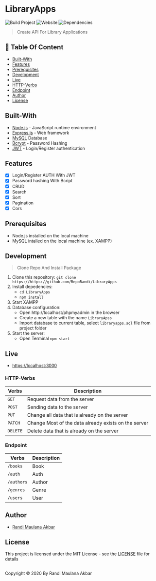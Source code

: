 # LibraryApps

![Build Project](https://github.com/vuejs-id/blog/workflows/Build%20Project/badge.svg) ![Website](https://img.shields.io/website?url=https%3A%2F%2Fblog.vuejs.id%2F) ![Dependencies](https://img.shields.io/david/vuejs-id/blog.svg)

> Create API For Library Applications

## :memo: Table Of Content
* [Built-With](https://github.com/RepoRandi/LibraryApps#Built-With)
* [Features](https://github.com/RepoRandi/LibraryApps#Features)
* [Prerequisites](https://github.com/RepoRandi/LibraryApps#Prerequisites)
* [Development](https://github.com/RepoRandi/LibraryApps#Development)
* [Live](https://github.com/RepoRandi/LibraryApps#Live)
* [HTTP-Verbs](https://github.com/RepoRandi/LibraryApps#HTTP-Verbs)
* [Endpoint](https://github.com/RepoRandi/LibraryApps#Endpoint)
* [Author](https://github.com/RepoRandi/LibraryApps#Author)
* [License](https://github.com/RepoRandi/LibraryApps#License)

## Built-With
- [Node.js](http://nodejs.org/) - JavaScript runtime environment
- [Express.js](https://expressjs.com/) - Web framework
- [MySQL](https://www.mysql.com/) Database
- [Bcrypt](https://github.com/kelektiv/node.bcrypt.js) - Password Hashing
- [JWT](https://jwt.io/) - Login/Register authentication

## Features
- [x] Login/Register AUTH With JWT
- [x] Password hashing With Bcript
- [x] CRUD
- [x] Search
- [x] Sort
- [x] Pagination
- [x] Cors

## Prerequisites
- Node.js installed on the local machine
- MySQL intalled on the local machine (ex. XAMPP)

## Development
> Clone Repo And Install Package
1. Clone this repository:
    `git clone https://https://github.com/RepoRandi/LibraryApps`
2. Install depedencies:
    - `cd LibraryApps` 
    - `npm install`
3. Start XAMPP
4. Database configuration:
    * Open http://localhost/phpmyadmin in the browser
    * Create a new table with the name `LibraryApss`
    * Import database to current table, select `libraryapps.sql` file from project folder
5. Start the server:
    * Open Terminal `npm start`

## Live
- [https://localhost:3000](https://localhost:3000)

### HTTP-Verbs

| Verbs    | Description                                           |
| -------- | ----------------------------------------------------- |
| `GET`    | Request data from the server                          |
| `POST`   | Sending data to the server                            |
| `PUT`    | Change all data that is already on the server         |
| `PATCH`  | Change Most of the data already exists on the server  |
| `DELETE` | Delete data that is already on the server             |

### Endpoint
| Verbs     | Description      |
| --------- | -----------------|
| `/books`  | Book             |
| `/auth`   | Auth             |
| `/authors`| Author           |
| `/genres` | Genre            |
| `/users`  | User             |

## Author
- [Randi Maulana Akbar](https://www.linkedin.com/in/randi-maulana-akbar/)

## License
This project is licensed under the MIT License - see the [LICENSE](https://github.com/RepoRandi/LibraryApps/blob/master/LICENSE) file for details

##
Copyright © 2020 By Randi Maulana Akbar
